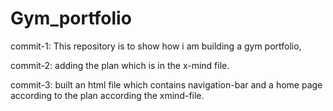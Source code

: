 # Gym_portfolio

commit-1: This repository is to show how i am building a gym portfolio,

commit-2: adding the plan which is in the x-mind file.

commit-3: built an html file which contains navigation-bar and a home page according to the plan according the xmind-file.
